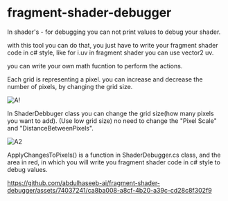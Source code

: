# fragment-shader-debugger

In shader's - for debugging you can not print values to debug your shader.

with this tool you can do that, you just have to write your fragment shader code in c# style, like for 
i.uv in fragment shader you can use vector2 uv.

you can write your own math fucntion to perform the actions.

Each grid is representing a pixel. you can increase and decrease the number of pixels, by changing the grid size.

![A!](https://github.com/abdulhaseeb-ai/fragment-shader-debugger/assets/74037241/5fb0d6c4-34d2-4b59-bd49-8caea3ebc76e)

In ShaderDebbuger class you can change the grid size(how many pixels you want to add). (Use low grid size)
no need to change the "Pixel Scale" and "DistanceBetweenPixels".

![A2](https://github.com/abdulhaseeb-ai/fragment-shader-debugger/assets/74037241/611ef55b-1211-4d43-87b2-b0c847c28b0b)

ApplyChangesToPixels()
 is a function in ShaderDebugger.cs class, and the area in red, in which you will write you fragment shader code in c# style to debug values.
 
 

https://github.com/abdulhaseeb-ai/fragment-shader-debugger/assets/74037241/ca8ba008-a8cf-4b20-a39c-cd28c8f302f9

